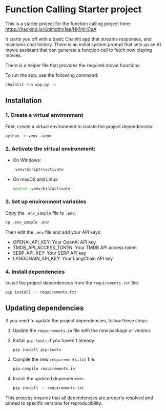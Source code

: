 # Function Calling Starter project

This is a starter project for the function calling project here: https://hackmd.io/@timothy1ee/Hk1jhHCaA

It starts you off with a basic Chainlit app that streams responses, and maintains chat history. There is an initial system prompt that sets up an AI movie assistant that can generate a function call to fetch now playing movies.

There is a helper file that provides the required movie functions.

To run the app, use the following command:

```bash
chainlit run app.py -w
```

## Installation

### 1. Create a virtual environment

First, create a virtual environment to isolate the project dependencies:
```bash
python -m venv .venv
```

### 2. Activate the virtual environment:

- On Windows:
  ```bash
  .venv\Scripts\activate
  ```
- On macOS and Linux:
  ```bash
  source .venv/bin/activate
  ```

### 3. Set up environment variables

Copy the `.env_sample` file to `.env`:
```bash
cp .env_sample .env
```

Then edit the `.env` file and add your API keys:
- OPENAI_API_KEY: Your OpenAI API key
- TMDB_API_ACCESS_TOKEN: Your TMDB API access token
- SERP_API_KEY: Your SERP API key
- LANGCHAIN_API_KEY: Your LangChain API key

### 4. Install dependencies

Install the project dependencies from the `requirements.txt` file:

```bash
pip install -r requirements.txt
```

## Updating dependencies

If you need to update the project dependencies, follow these steps:

1. Update the `requirements.in` file with the new package or version.

2. Install `pip-tools` if you haven't already:
   ```bash
   pip install pip-tools
   ```

3. Compile the new `requirements.txt` file:
   ```bash
   pip-compile requirements.in
   ```

4. Install the updated dependencies:
   ```bash
   pip install -r requirements.txt
   ```

This process ensures that all dependencies are properly resolved and pinned to specific versions for reproducibility.
